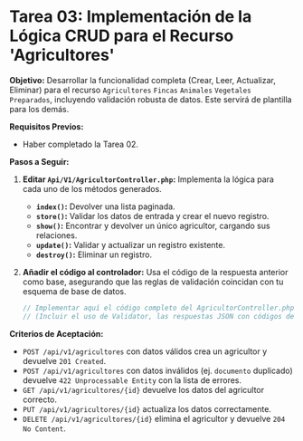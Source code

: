 # Tarea 03: Implementación de la Lógica CRUD para el Recurso 'Agricultores'

**Objetivo:** Desarrollar la funcionalidad completa (Crear, Leer, Actualizar, Eliminar) para el recurso `Agricultores` `Fincas` `Animales` `Vegetales` `Preparados`, incluyendo validación robusta de datos. Este servirá de plantilla para los demás.

**Requisitos Previos:**
* Haber completado la Tarea 02.

**Pasos a Seguir:**

1.  **Editar `Api/V1/AgricultorController.php`:** Implementa la lógica para cada uno de los métodos generados.
    * **`index()`:** Devolver una lista paginada.
    * **`store()`:** Validar los datos de entrada y crear el nuevo registro.
    * **`show()`:** Encontrar y devolver un único agricultor, cargando sus relaciones.
    * **`update()`:** Validar y actualizar un registro existente.
    * **`destroy()`:** Eliminar un registro.

2.  **Añadir el código al controlador:** Usa el código de la respuesta anterior como base, asegurando que las reglas de validación coincidan con tu esquema de base de datos.
    ```php
    // Implementar aquí el código completo del AgricultorController.php
    // (Incluir el uso de Validator, las respuestas JSON con códigos de estado correctos, etc.)
    ```

**Criterios de Aceptación:**
* `POST /api/v1/agricultores` con datos válidos crea un agricultor y devuelve `201 Created`.
* `POST /api/v1/agricultores` con datos inválidos (ej. `documento` duplicado) devuelve `422 Unprocessable Entity` con la lista de errores.
* `GET /api/v1/agricultores/{id}` devuelve los datos del agricultor correcto.
* `PUT /api/v1/agricultores/{id}` actualiza los datos correctamente.
* `DELETE /api/v1/agricultores/{id}` elimina el agricultor y devuelve `204 No Content`.